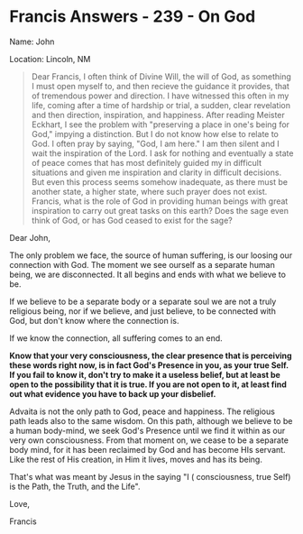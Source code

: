# Francis Answers - 239 - On God

Name: John 

Location: Lincoln, NM 


>Dear Francis, I often think of Divine Will, the will of God, as something I must open myself to, and then recieve the guidance it provides, that of tremendous power and direction. I have witnessed this often in my life, coming after a time of hardship or trial, a sudden, clear revelation and then direction, inspiration, and happiness. After reading Meister Eckhart, I see the problem with \"preserving a place in one\'s being for God,\" impying a distinction. But I do not know how else to relate to God. I often pray by saying, \"God, I am here.\" I am then silent and I wait the inspiration of the Lord. I ask for nothing and eventually a state of peace comes that has most definitely guided my in difficult situations and given me inspiration and clarity in difficult decisions. But even this process seems somehow inadequate, as there must be another state, a higher state, where such prayer does not exist. Francis, what is the role of God in providing human beings with great inspiration to carry out great tasks on this earth? Does the sage even think of God, or has God ceased to exist for the sage? 

Dear John,

The only problem we face, the source of human suffering, is our loosing our connection with God. The moment we see ourself as a separate human being, we are disconnected. It all begins and ends with what we believe to be.

If we believe to be a separate body or a separate soul we are not a truly religious being, nor if we believe, and just believe, to be connected with God, but don't know where the connection is.

If we know the connection, all suffering comes to an end.

**Know that your very consciousness, the clear presence that is perceiving these words right now, is in fact God's Presence in you, as your true Self. If you fail to know it, don't try to make it a useless belief, but at least be open to the possibility that it is true. If you are not open to it, at least find out what evidence you have to back up your disbelief.**

Advaita is not the only path to God, peace and happiness. The religious path leads also to the same wisdom. On this path, although we believe to be a human body-mind, we seek God's Presence until we find it within as our very own consciousness. From that moment on, we cease to be a separate body mind, for it has been reclaimed by God and has become HIs servant. Like the rest of His creation, in Him it lives, moves and has its being.

That's what was meant by Jesus in the saying "I ( consciousness, true Self) is the Path, the Truth, and the Life".

Love,

Francis 


